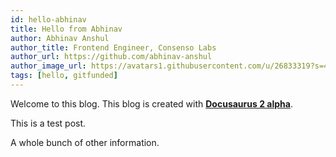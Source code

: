 ```yaml
---
id: hello-abhinav
title: Hello from Abhinav
author: Abhinav Anshul
author_title: Frontend Engineer, Consenso Labs
author_url: https://github.com/abhinav-anshul
author_image_url: https://avatars1.githubusercontent.com/u/26833319?s=460&v=4
tags: [hello, gitfunded]
---
```


Welcome to this blog. This blog is created with [**Docusaurus 2 alpha**](https://v2.docusaurus.io/).

<!--truncate-->

This is a test post.

A whole bunch of other information.
